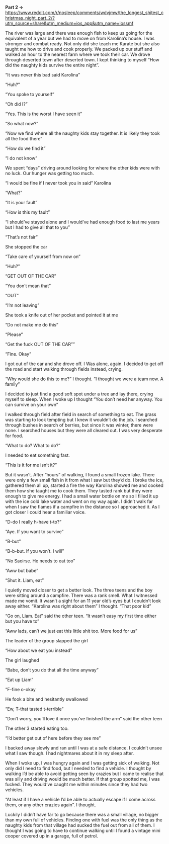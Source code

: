 **Part 2 ->** https://www.reddit.com/r/nosleep/comments/wdvjmw/the_longest_shitest_christmas_night_part_2/?utm_source=share&utm_medium=ios_app&utm_name=iossmf

The river was large and there was enough fish to keep us going for the equivalent of a year but we had to move on from Karolina’s house. I was stronger and combat ready. Not only did she teach me Karate but she also taught me how to drive and cook properly. We packed up our stuff and walked an hour to the nearest farm where we took their car. We drove through deserted town after deserted town. I kept thinking to myself “How did the naughty kids survive the entire night”. 

“It was never this bad said Karolina”

“Huh?”

“You spoke to yourself”

“Oh did I?”

“Yes. This is the worst I have seen it”

“So what now?”

“Now we find where all the naughty kids stay together. It is likely they took all the food there”

“How do we find it”

“I do not know”

We spent “days” driving around looking for where the other kids were with no luck. Our hunger was getting too much. 

“I would be fine if I never took you in said” Karolina

“What?”

“It is your fault”

“How is this my fault”

“I should’ve stayed alone and I would’ve had enough food to last me years but I had to give all that to you”

“That’s not fair”

She stopped the car

“Take care of yourself from now on”

“Huh?”

“GET OUT OF THE CAR”

“You don’t mean that”

“OUT”

“I’m not leaving”

She took a knife out of her pocket and pointed it at me

“Do not make me do this”

“Please”

“Get the fuck OUT OF THE CAR””

“Fine. Okay”

I got out of the car and she drove off. I Was alone, again. I decided to get off the road and start walking through fields instead, crying.

“Why would she do this to me?” I thought. “I thought we were a team now. A family”

I decided to just find a good soft spot under a tree and lay there, crying myself to sleep. When I woke up I thought “You don’t need her anyway. You can survive on your own”

I walked through field after field in search of something to eat. The grass was starting to look tempting but I knew it wouldn’t do the job. I searched through bushes in search of berries, but since it was winter, there were none. I searched houses but they were all cleared out. I was very desperate for food. 

“What to do? What to do?”

I needed to eat something fast. 

“This is it for me isn’t it?”

But it wasn’t. After “hours” of walking, I found a small frozen lake. There were only a few small fish in it from what I saw but they’d do. I broke the ice, gathered them all up, started a fire the way Karolina showed me and cooked them how she taught me to cook them. They tasted rank but they were enough to give me energy. I had a small water bottle on me so I filled it up with the ice cold lake water and went on my way again. I didn’t walk far when I saw the flames if a campfire in the distance so I approached it. As I got closer I could hear a familiar voice.

“D-do I really h-have t-to?”

“Aye. If you want to survive”

“B-but”

“B-b-but. If you won’t. I will”

“No Saoirse. He needs to eat too”

“Aww but babe”

“Shut it. Liam, eat”

I quietly moved closer to get a better look. The three teens and the boy were sitting around a campfire. There was a rank smell. What I witnessed made me vomit. It wasn’t a sight for an 11 year old’s eyes but I couldn’t look away either. “Karolina was right about them” I thought. “That poor kid”

“Go on, Liam. Eat” said the other teen. “It wasn’t easy my first time either but you have to”

“Aww lads, can’t we just eat this little shit too. More food for us”

The leader of the group slapped the girl

“How about we eat you instead”

The girl laughed

“Babe, don’t you do that all the time anyway”

“Eat up Liam”

“F-fine o-okay

He fook a bite and hesitantly swallowed 

“Ew, T-that tasted t-terrible”

“Don’t worry, you’ll love it once you’ve finished the arm” said the other teen

The other 3 started eating too. 

“I’d better get out of here before they see me”

I backed away slowly and ran until I was at a safe distance. I couldn’t unsee what I saw though. I had nightmares about it in my sleep after.

When I woke up, I was hungry again and I was getting sick of walking. Not only did I need to find food, but I needed to find a vehicle. I thought by walking I’d be able to avoid getting seen by crazies but I came to realise that was silly and driving would be much better. If that group spotted me, I was fucked. They would’ve caught me within minutes since they had two vehicles. 

“At least if I have a vehicle I’d be able to actually escape if I come across them, or any other crazies again”. I thought.

Luckily I didn’t have far to go because there was a small village, no bigger than my own full of vehicles. Finding one with fuel was the only thing as the naughty kids from that village had sucked the fuel out from all of them. I thought I was going to have to continue walking until I found a vintage mini cooper covered up in a garage, full of petrol.